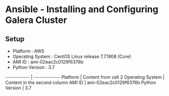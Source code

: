 # Ansible - Installing and Configuring Galera Cluster
 
## Setup

* Platform			: AWS
* Operating System	: CentOS Linux release 7.7.1908 (Core)
* AMI ID			: ami-02eac2c0129f6376b
* Python Version	: 3.7

------------ | -------------
Platform | Content from cell 2
Operating System | Content in the second column
AMI ID | ami-02eac2c0129f6376b
Python Version | 3.7
